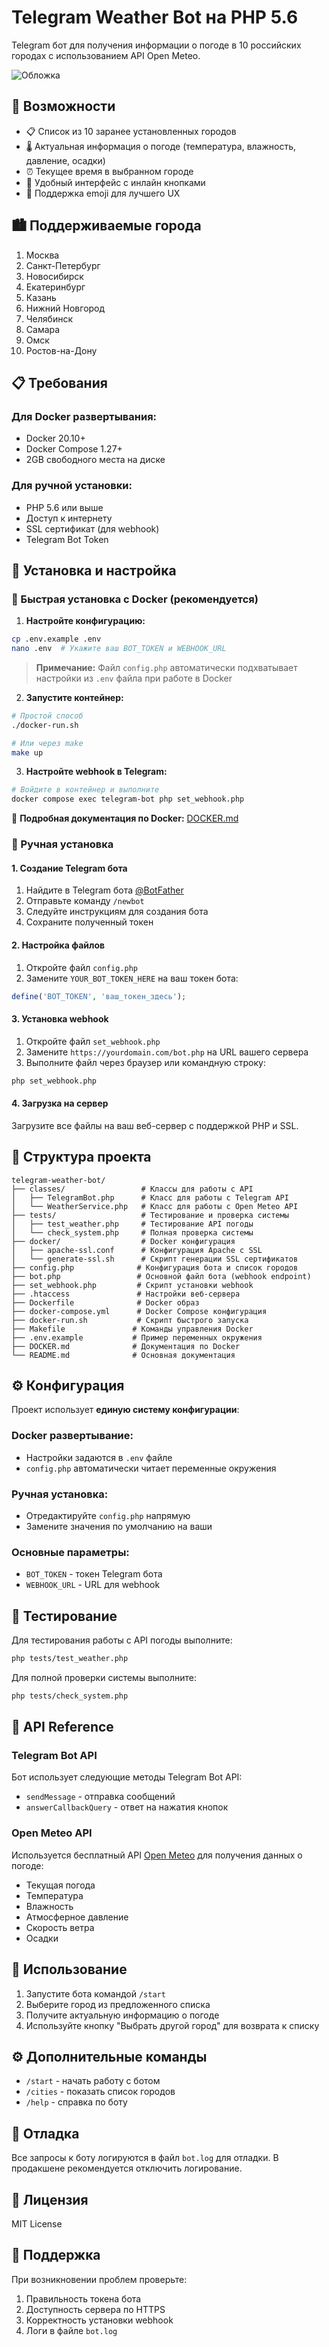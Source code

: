 # Telegram Weather Bot на PHP 5.6

Telegram бот для получения информации о погоде в 10 российских городах с использованием API Open Meteo.

![Обложка](https://raw.githubusercontent.com/tereshin/test-telegram-backend/refs/heads/main/cover.png)

## 🌟 Возможности

- 📋 Список из 10 заранее установленных городов
- 🌡️ Актуальная информация о погоде (температура, влажность, давление, осадки)
- ⏰ Текущее время в выбранном городе
- 🎨 Удобный интерфейс с инлайн кнопками
- 📱 Поддержка emoji для лучшего UX

## 🏙️ Поддерживаемые города

1. Москва
2. Санкт-Петербург  
3. Новосибирск
4. Екатеринбург
5. Казань
6. Нижний Новгород
7. Челябинск
8. Самара
9. Омск
10. Ростов-на-Дону

## 📋 Требования

### Для Docker развертывания:
- Docker 20.10+
- Docker Compose 1.27+
- 2GB свободного места на диске

### Для ручной установки:
- PHP 5.6 или выше
- Доступ к интернету
- SSL сертификат (для webhook)
- Telegram Bot Token

## 🚀 Установка и настройка

### 🐳 Быстрая установка с Docker (рекомендуется)

1. **Настройте конфигурацию:**
```bash
cp .env.example .env
nano .env  # Укажите ваш BOT_TOKEN и WEBHOOK_URL
```
> **Примечание:** Файл `config.php` автоматически подхватывает настройки из `.env` файла при работе в Docker

2. **Запустите контейнер:**
```bash
# Простой способ
./docker-run.sh

# Или через make
make up
```

3. **Настройте webhook в Telegram:**
```bash
# Войдите в контейнер и выполните
docker compose exec telegram-bot php set_webhook.php
```

📖 **Подробная документация по Docker:** [DOCKER.md](DOCKER.md)

### 🔧 Ручная установка

#### 1. Создание Telegram бота

1. Найдите в Telegram бота [@BotFather](https://t.me/botfather)
2. Отправьте команду `/newbot`
3. Следуйте инструкциям для создания бота
4. Сохраните полученный токен

#### 2. Настройка файлов

1. Откройте файл `config.php`
2. Замените `YOUR_BOT_TOKEN_HERE` на ваш токен бота:
```php
define('BOT_TOKEN', 'ваш_токен_здесь');
```

#### 3. Установка webhook

1. Откройте файл `set_webhook.php`
2. Замените `https://yourdomain.com/bot.php` на URL вашего сервера
3. Выполните файл через браузер или командную строку:
```bash
php set_webhook.php
```

#### 4. Загрузка на сервер

Загрузите все файлы на ваш веб-сервер с поддержкой PHP и SSL.

## 📁 Структура проекта

```
telegram-weather-bot/
├── classes/                 # Классы для работы с API
│   ├── TelegramBot.php      # Класс для работы с Telegram API
│   └── WeatherService.php   # Класс для работы с Open Meteo API
├── tests/                   # Тестирование и проверка системы
│   ├── test_weather.php     # Тестирование API погоды
│   └── check_system.php     # Полная проверка системы
├── docker/                  # Docker конфигурация
│   ├── apache-ssl.conf      # Конфигурация Apache с SSL
│   └── generate-ssl.sh      # Скрипт генерации SSL сертификатов
├── config.php              # Конфигурация бота и список городов
├── bot.php                 # Основной файл бота (webhook endpoint)
├── set_webhook.php         # Скрипт установки webhook
├── .htaccess               # Настройки веб-сервера
├── Dockerfile              # Docker образ
├── docker-compose.yml      # Docker Compose конфигурация
├── docker-run.sh           # Скрипт быстрого запуска
├── Makefile               # Команды управления Docker
├── .env.example           # Пример переменных окружения
├── DOCKER.md              # Документация по Docker
└── README.md              # Основная документация
```

## ⚙️ Конфигурация

Проект использует **единую систему конфигурации**:

### Docker развертывание:
- Настройки задаются в `.env` файле
- `config.php` автоматически читает переменные окружения

### Ручная установка:
- Отредактируйте `config.php` напрямую
- Замените значения по умолчанию на ваши

### Основные параметры:
- `BOT_TOKEN` - токен Telegram бота
- `WEBHOOK_URL` - URL для webhook

## 🧪 Тестирование

Для тестирования работы с API погоды выполните:
```bash
php tests/test_weather.php
```

Для полной проверки системы выполните:
```bash
php tests/check_system.php
```

## 🔧 API Reference

### Telegram Bot API
Бот использует следующие методы Telegram Bot API:
- `sendMessage` - отправка сообщений
- `answerCallbackQuery` - ответ на нажатия кнопок

### Open Meteo API  
Используется бесплатный API [Open Meteo](https://open-meteo.com/) для получения данных о погоде:
- Текущая погода
- Температура
- Влажность  
- Атмосферное давление
- Скорость ветра
- Осадки

## 🎯 Использование

1. Запустите бота командой `/start`
2. Выберите город из предложенного списка  
3. Получите актуальную информацию о погоде
4. Используйте кнопку "Выбрать другой город" для возврата к списку

## ⚙️ Дополнительные команды

- `/start` - начать работу с ботом
- `/cities` - показать список городов
- `/help` - справка по боту

## 🐛 Отладка

Все запросы к боту логируются в файл `bot.log` для отладки. В продакшене рекомендуется отключить логирование.

## 📝 Лицензия

MIT License

## 🤝 Поддержка

При возникновении проблем проверьте:
1. Правильность токена бота
2. Доступность сервера по HTTPS
3. Корректность установки webhook
4. Логи в файле `bot.log`
